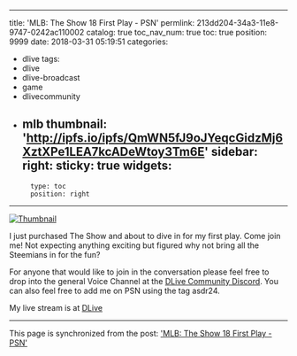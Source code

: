 
---
title: 'MLB: The Show 18 First Play - PSN'
permlink: 213dd204-34a3-11e8-9747-0242ac110002
catalog: true
toc_nav_num: true
toc: true
position: 9999
date: 2018-03-31 05:19:51
categories:
- dlive
tags:
- dlive
- dlive-broadcast
- game
- dlivecommunity
- mlb
thumbnail: 'http://ipfs.io/ipfs/QmWN5fJ9oJYeqcGidzMj6XztXPe1LEA7kcADeWtoy3Tm6E'
sidebar:
    right:
        sticky: true
widgets:
    -
        type: toc
        position: right
---


[![Thumbnail](http://ipfs.io/ipfs/QmWN5fJ9oJYeqcGidzMj6XztXPe1LEA7kcADeWtoy3Tm6E)](https://dlive.io/livestream/patrickulrich/213dd204-34a3-11e8-9747-0242ac110002)

I just purchased The Show and about to dive in for my first play. Come join me! Not expecting anything exciting but figured why not bring all the Steemians in for the fun?

For anyone that would like to join in the conversation please feel free to drop into the general Voice Channel at the [DLive Community Discord](discord.dlive.community). You can also feel free to add me on PSN using the tag asdr24.

My live stream is at [DLive](https://dlive.io/livestream/patrickulrich/213dd204-34a3-11e8-9747-0242ac110002)

- - -

This page is synchronized from the post: ['MLB: The Show 18 First Play - PSN'](https://steemit.com/@patrickulrich/213dd204-34a3-11e8-9747-0242ac110002)
